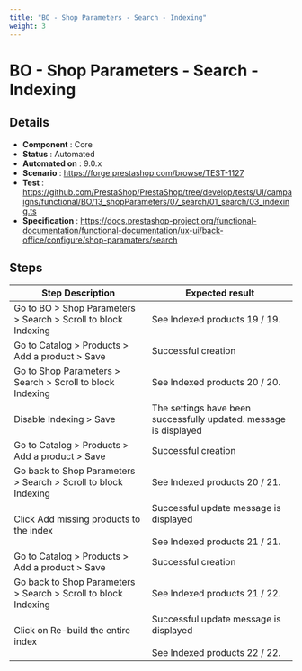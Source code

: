 ```yaml
---
title: "BO - Shop Parameters - Search - Indexing"
weight: 3
---
```


# BO - Shop Parameters - Search - Indexing
## Details
* **Component** : Core
* **Status** : Automated
* **Automated on** : 9.0.x
* **Scenario** : https://forge.prestashop.com/browse/TEST-1127
* **Test** : https://github.com/PrestaShop/PrestaShop/tree/develop/tests/UI/campaigns/functional/BO/13_shopParameters/07_search/01_search/03_indexing.ts
* **Specification** : https://docs.prestashop-project.org/functional-documentation/functional-documentation/ux-ui/back-office/configure/shop-paramaters/search

## Steps
| Step Description | Expected result |
| ----- | ----- |
| Go to BO > Shop Parameters > Search > Scroll to block Indexing | See Indexed products 19 / 19. |
| Go to Catalog > Products > Add a product > Save | Successful creation |
| Go to Shop Parameters > Search > Scroll to block Indexing | See Indexed products 20 / 20. |
| Disable Indexing > Save | The settings have been successfully updated. message is displayed |
| Go to Catalog > Products > Add a product > Save | Successful creation |
| Go back to Shop Parameters > Search > Scroll to block Indexing | See Indexed products 20 / 21. |
| Click Add missing products to the index | Successful update message is displayed<br><br>See Indexed products 21 / 21. |
| Go to Catalog > Products > Add a product > Save | Successful creation |
| Go back to Shop Parameters > Search > Scroll to block Indexing | See Indexed products 21 / 22. |
| Click on Re-build the entire index | Successful update message is displayed<br><br>See Indexed products 22 / 22. |
